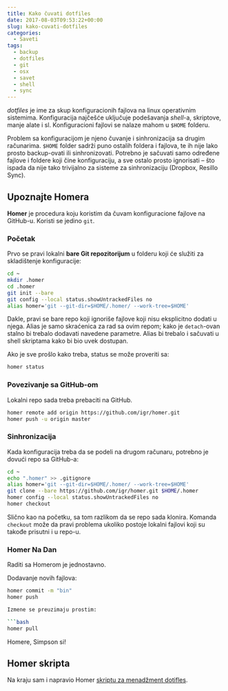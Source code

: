 ```yaml
---
title: Kako čuvati dotfiles
date: 2017-08-03T09:53:22+00:00
slug: kako-cuvati-dotfiles
categories:
  - Saveti
tags:
  - backup
  - dotfiles
  - git
  - osx
  - savet
  - shell
  - sync
---
```


_dotfiles_ je ime za skup konfiguracionih fajlova na linux operativnim sistemima. Konfiguracija najčešće uključuje podešavanja _shell_-a, skriptove, manje alate i sl. Konfiguracioni fajlovi se nalaze mahom u `$HOME` folderu.

Problem sa konfiguracijom je njeno čuvanje i sinhronizacija sa drugim računarima. `$HOME` folder sadrži puno ostalih foldera i fajlova, te ih nije lako prosto backup-ovati ili sinhronizovati. Potrebno je sačuvati samo određene fajlove i foldere koji čine konfiguraciju, a sve ostalo prosto ignorisati – što ispada da nije tako trivijalno za sisteme za sinhronizaciju (Dropbox, Resillo Sync).

## Upoznajte Homera

**Homer** je procedura koju koristim da čuvam konfiguracione fajlove na GitHub-u. Koristi se jedino `git`.

### Početak

Prvo se pravi lokalni **bare Git repozitorijum** u folderu koji će služiti za skladištenje konfiguracije:

```bash
cd ~
mkdir .homer
cd .homer
git init --bare
git config --local status.showUntrackedFiles no
alias homer='git --git-dir=$HOME/.homer/ --work-tree=$HOME'
```

Dakle, pravi se bare repo koji ignoriše fajlove koji nisu eksplicitno dodati u njega. Alias je samo skraćenica za rad sa ovim repom; kako je `detach`-ovan stalno bi trebalo dodavati navedene parametre. Alias bi trebalo i sačuvati u shell skriptama kako bi bio uvek dostupan.

Ako je sve prošlo kako treba, status se može proveriti sa:

```bash
homer status
```

### Povezivanje sa GitHub-om

Lokalni repo sada treba prebaciti na GitHub.

```bash
homer remote add origin https://github.com/igr/homer.git
homer push -u origin master
```

### Sinhronizacija

Kada konfiguracija treba da se podeli na drugom računaru, potrebno je dovući repo sa GitHub-a:

```bash
cd ~
echo ".homer" >> .gitignore
alias homer='git --git-dir=$HOME/.homer/ --work-tree=$HOME'
git clone --bare https://github.com/igr/homer.git $HOME/.homer
homer config --local status.showUntrackedFiles no
homer checkout
```

Slično kao na početku, sa tom razlikom da se repo sada klonira. Komanda `checkout` može da pravi problema ukoliko postoje lokalni fajlovi koji su takođe prisutni i u repo-u.

### Homer Na Dan

Raditi sa Homerom je jednostavno.

Dodavanje novih fajlova:

```bash
homer commit -m "bin"
homer push

Izmene se preuzimaju prostim:

```bash
homer pull
```

Homere, Simpson si!

## Homer skripta

Na kraju sam i napravio Homer [skriptu za menadžment dotifles](https://github.com/igr/homer).